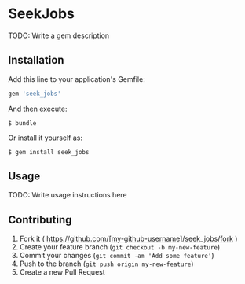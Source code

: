 # SeekJobs

TODO: Write a gem description

## Installation

Add this line to your application's Gemfile:

```ruby
gem 'seek_jobs'
```

And then execute:

    $ bundle

Or install it yourself as:

    $ gem install seek_jobs

## Usage

TODO: Write usage instructions here

## Contributing

1. Fork it ( https://github.com/[my-github-username]/seek_jobs/fork )
2. Create your feature branch (`git checkout -b my-new-feature`)
3. Commit your changes (`git commit -am 'Add some feature'`)
4. Push to the branch (`git push origin my-new-feature`)
5. Create a new Pull Request
